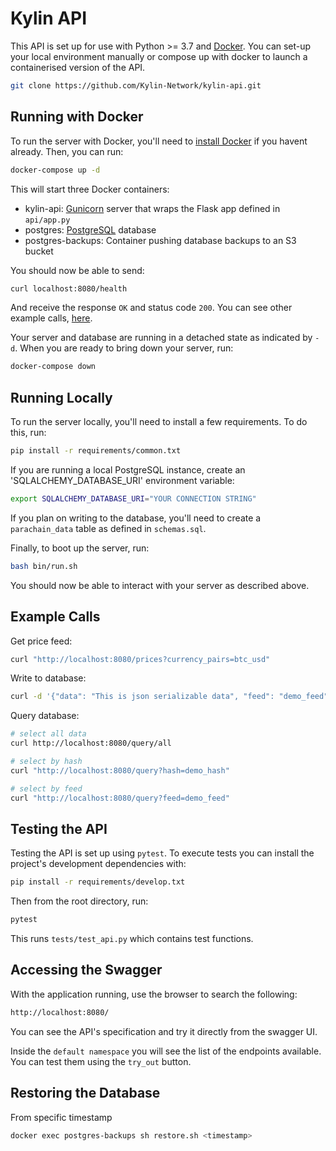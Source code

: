 # Kylin API

This API is set up for use with Python >= 3.7 and [Docker](https://www.docker.com/). You can set-up your local environment manually or compose up with docker to launch a containerised version of the API.
```bash
git clone https://github.com/Kylin-Network/kylin-api.git
```

## Running with Docker

To run the server with Docker, you'll need to [install Docker](https://www.docker.com/products/docker-desktop) if you havent already. Then, you can run:
```bash
docker-compose up -d
```

This will start three Docker containers:
- kylin-api: [Gunicorn](https://gunicorn.org/) server that wraps the Flask app defined in `api/app.py`
- postgres: [PostgreSQL](https://www.postgresql.org/) database
- postgres-backups: Container pushing database backups to an S3 bucket

You should now be able to send:

```bash
curl localhost:8080/health
```

And receive the response `OK` and status code `200`. You can see other example calls, [here](#example-calls). 

Your server and database are running in a detached state as indicated by `-d`. When you are ready to bring down your server, run:

```bash
docker-compose down
```

## Running Locally

To run the server locally, you'll need to install a few requirements. To do this, run:

```bash
pip install -r requirements/common.txt
``` 

If you are running a local PostgreSQL instance, create an 'SQLALCHEMY_DATABASE_URI' environment variable:
```bash
export SQLALCHEMY_DATABASE_URI="YOUR CONNECTION STRING"
```
If you plan on writing to the database, you'll need to create a `parachain_data` table as defined in `schemas.sql`.

Finally, to boot up the server, run:

```bash
bash bin/run.sh
``` 

You should now be able to interact with your server as described above.

## Example Calls
Get price feed:
```bash
curl "http://localhost:8080/prices?currency_pairs=btc_usd"
```

Write to database:
```bash
curl -d '{"data": "This is json serializable data", "feed": "demo_feed", "block": "1", "hash": "demo_hash"}' -H "Content-Type: application/json" http://localhost:8080/submit
```
Query database:
```bash
# select all data
curl http://localhost:8080/query/all

# select by hash
curl "http://localhost:8080/query?hash=demo_hash"

# select by feed
curl "http://localhost:8080/query?feed=demo_feed"
```

## Testing the API

Testing the API is set up using `pytest`. To execute tests you can install the project's development dependencies with:

```bash
pip install -r requirements/develop.txt
```
Then from the root directory, run:
```bash
pytest
```
This runs `tests/test_api.py` which contains test functions.

## Accessing the Swagger 
With the application running, use the browser to search the following:
```bash
http://localhost:8080/
```

You can see the API's specification and try it directly from the swagger UI.  

Inside the `default namespace` you will see the list of the endpoints available. You can test them using the `try_out` button.

## Restoring the Database
From specific timestamp
```bash
docker exec postgres-backups sh restore.sh <timestamp>
```